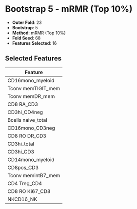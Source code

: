 # Bootstrap 5 - mRMR (Top 10%)

- **Outer Fold**: 23
- **Bootstrap**: 5
- **Method**: mRMR (Top 10%)
- **Fold Seed**: 68
- **Features Selected**: 16

## Selected Features

| Feature |
|---------|
| CD16mono_myeloid |
| Tconv memTIGIT_mem |
| Tconv memDR_mem |
| CD8 RA_CD3 |
| CD3hi_CD4neg |
| Bcells naive_total |
| CD16mono_CD3neg |
| CD8 RO DR_CD3 |
| CD3hi_total |
| CD3hi_CD3 |
| CD14mono_myeloid |
| CD8pos_CD3 |
| Tconv memintB7_mem |
| CD4 Treg_CD4 |
| CD8 RO Ki67_CD8 |
| NKCD16_NK |
